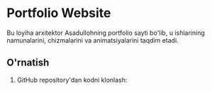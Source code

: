# Portfolio Website

Bu loyiha arxitektor Asadullohning portfolio sayti bo'lib, u ishlarining namunalarini, chizmalarini va animatsiyalarini taqdim etadi.

## O'rnatish

1. GitHub repository'dan kodni klonlash:
